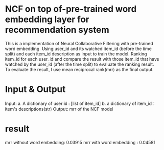 # NCF on top of-pre-trained word embedding layer for recommendation system
This is a implementation of Neural Collaborative Filtering with pre-trained word embedding. Using user_id and its watched item_id (before the time split) and each item_id description as input to train the model. 
Ranking item_id for each user_id and compare the result with those item_id that have watched by the user_id (after the time split) to evaluate the ranking result.
To evaluate the result, I use mean reciprocal rank(mrr) as the final output.

# Input & Output
Input: a. A dictionary of user id : [list of item_id]
       b. a dictionary of item_id： item's descriptions(str)
Output: mrr of the NCF model

# result
mrr without word embedding: 0.03915
mrr with word embedding : 0.04581
